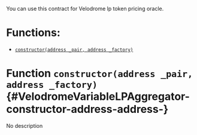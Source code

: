 You can use this contract for Velodrome lp token pricing oracle.


# Functions:
- [`constructor(address _pair, address _factory)`](#VelodromeVariableLPAggregator-constructor-address-address-)



# Function `constructor(address _pair, address _factory)` {#VelodromeVariableLPAggregator-constructor-address-address-}
No description




